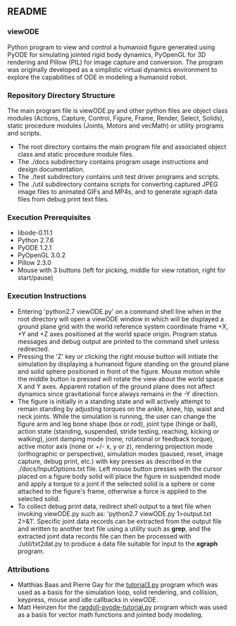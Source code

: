 ## README ##

### viewODE ###
 
Python program to view and control a humanoid figure generated using PyODE for simulating jointed rigid body dynamics, PyOpenGL for 3D rendering and Pillow (PIL) for image capture and conversion. The program was originally developed as a simplistic virtual dynamics environment to explore the capabilities of ODE in modeling a humanoid robot. 

### Repository Directory Structure ###

The main program file is viewODE.py and other python files are object class modules (Actions, Capture, Control, Figure, Frame, Render, Select, Solids), static procedure modules (Joints, Motors and vecMath) or utility programs and scripts.

* The root directory contains the main program file and associated object class and static procedure module files.
* The ./docs subdirectory contains program usage instructions and design documentation.
* The ./test subdirectory contains unit test driver programs and scripts.
* The ./util subdirectory contains scripts for converting captured JPEG image files to animated GIFs and MP4s, and to generate xgraph data files from debug print text files.

### Execution Prerequisites ###

* libode-0.11.1
* Python 2.7.6
* PyODE 1.2.1
* PyOpenGL 3.0.2
* Pillow 2.3.0
* Mouse with 3 buttons (left for picking, middle for view rotation, right for start/pause)

### Execution Instructions ###

* Entering 'python2.7 viewODE.py' on a command shell line when in the root directory will open a viewODE window in which will be displayed a ground plane grid with the world reference system coordinate frame +X, +Y and +Z axes positioned at the world space origin. Program status messages and debug output are printed to the command shell unless redirected.
* Pressing the 'Z' key or clicking the right mouse button will initiate the simulation by displaying a humanoid figure standing on the ground plane and solid sphere positioned in front of the figure. Mouse motion while the middle button is pressed will rotate the view about the world space X and Y axes. Apparent rotation of the ground plane does not affect dynamics since gravitational force always remains in the -Y direction.
* The figure is initially in a standing state and will actively attempt to remain standing by adjusting torques on the ankle, knee, hip, waist and neck joints. While the simulation is running, the user can change the figure arm and leg bone shape (box or rod), joint type (hinge or ball), action state (standing, suspended, stride testing, reaching, kicking or walking), joint damping mode (none, rotational or feedback torque), active motor axis (none or +/- x, y or z), rendering projection mode (orthographic or perspective), simulation modes (paused, reset, image capture, debug print, etc.) with key presses as described in the ./docs/InputOptions.txt file. Left mouse button presses with the cursor placed on a figure body solid will place the figure in suspended mode and apply a torque to a joint if the selected solid is a sphere or cone attached to the figure's frame, otherwise a force is applied to the selected solid.
* To collect debug print data, redirect shell output to a text file when invoking viewODE.py such as: 'python2.7 viewODE.py 1>output.txt 2>&1'. Specific joint data records can be extracted from the output file and written to another text file using a utility such as **grep**, and the extracted joint data records file can then be processed with ./util/txt2dat.py to produce a data file suitable for input to the **xgraph** program.

### Attributions ###

* Matthias Baas and Pierre Gay for the [tutorial3.py](https://sourceforge.net/projects/pyode/) program which was used as a basis for the simulation loop, solid rendering, and collision, keypress, mouse and idle callbacks in viewODE.
* Matt Heinzen for the [ragdoll-pyode-tutorial.py](http://monsterden.net/software/ragdoll-pyode-tutorial) program which was used as a basis for vector math functions and jointed body modeling.

